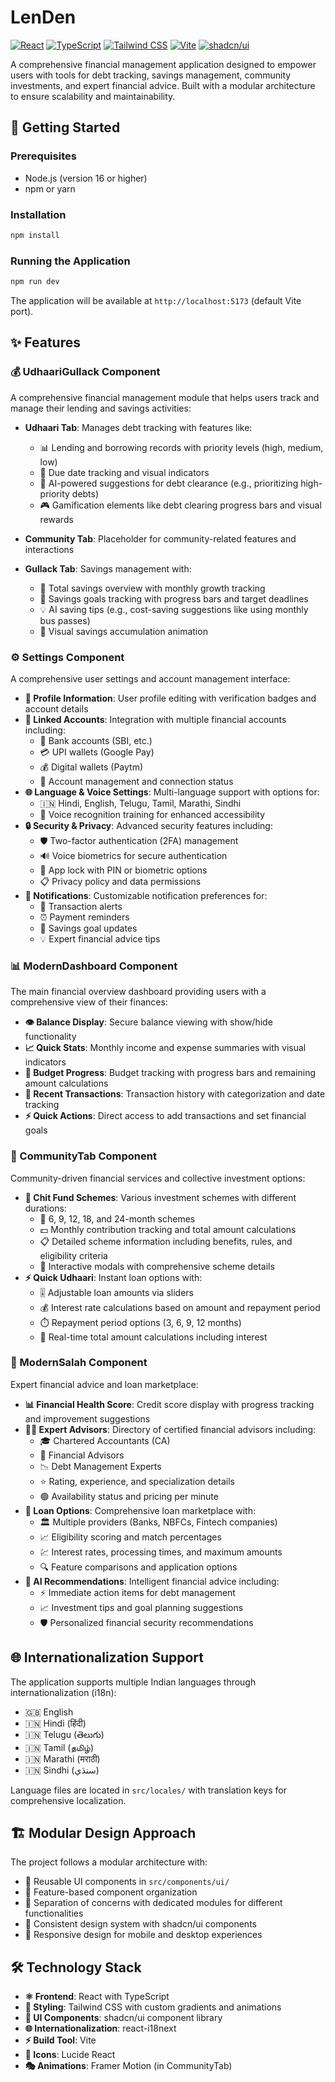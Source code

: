  # LenDen

[![React](https://img.shields.io/badge/React-61DAFB?style=for-the-badge&logo=react&logoColor=white)](https://reactjs.org/)
[![TypeScript](https://img.shields.io/badge/TypeScript-007ACC?style=for-the-badge&logo=typescript&logoColor=white)](https://www.typescriptlang.org/)
[![Tailwind CSS](https://img.shields.io/badge/Tailwind_CSS-38B2AC?style=for-the-badge&logo=tailwind-css&logoColor=white)](https://tailwindcss.com/)
[![Vite](https://img.shields.io/badge/Vite-646CFF?style=for-the-badge&logo=vite&logoColor=white)](https://vitejs.dev/)
[![shadcn/ui](https://img.shields.io/badge/shadcn%2Fui-000000?style=for-the-badge&logo=shadcn&logoColor=white)](https://ui.shadcn.com/)

A comprehensive financial management application designed to empower users with tools for debt tracking, savings management, community investments, and expert financial advice. Built with a modular architecture to ensure scalability and maintainability.

## 🚀 Getting Started

### Prerequisites
- Node.js (version 16 or higher)
- npm or yarn

### Installation
```bash
npm install
```

### Running the Application
```bash
npm run dev
```

The application will be available at `http://localhost:5173` (default Vite port).

## ✨ Features

### 💰 UdhaariGullack Component
A comprehensive financial management module that helps users track and manage their lending and savings activities:

- **Udhaari Tab**: Manages debt tracking with features like:
  - 📊 Lending and borrowing records with priority levels (high, medium, low)
  - 📅 Due date tracking and visual indicators
  - 🤖 AI-powered suggestions for debt clearance (e.g., prioritizing high-priority debts)
  - 🎮 Gamification elements like debt clearing progress bars and visual rewards

- **Community Tab**: Placeholder for community-related features and interactions

- **Gullack Tab**: Savings management with:
  - 💸 Total savings overview with monthly growth tracking
  - 🎯 Savings goals tracking with progress bars and target deadlines
  - 💡 AI saving tips (e.g., cost-saving suggestions like using monthly bus passes)
  - 🐷 Visual savings accumulation animation

### ⚙️ Settings Component
A comprehensive user settings and account management interface:

- **👤 Profile Information**: User profile editing with verification badges and account details
- **🔗 Linked Accounts**: Integration with multiple financial accounts including:
  - 🏦 Bank accounts (SBI, etc.)
  - 💳 UPI wallets (Google Pay)
  - 💰 Digital wallets (Paytm)
  - 🔄 Account management and connection status
- **🌐 Language & Voice Settings**: Multi-language support with options for:
  - 🇮🇳 Hindi, English, Telugu, Tamil, Marathi, Sindhi
  - 🎤 Voice recognition training for enhanced accessibility
- **🔒 Security & Privacy**: Advanced security features including:
  - 🛡️ Two-factor authentication (2FA) management
  - 🔊 Voice biometrics for secure authentication
  - 📱 App lock with PIN or biometric options
  - 📋 Privacy policy and data permissions
- **🔔 Notifications**: Customizable notification preferences for:
  - 💸 Transaction alerts
  - ⏰ Payment reminders
  - 🎯 Savings goal updates
  - 💡 Expert financial advice tips

### 📊 ModernDashboard Component
The main financial overview dashboard providing users with a comprehensive view of their finances:

- **👁️ Balance Display**: Secure balance viewing with show/hide functionality
- **📈 Quick Stats**: Monthly income and expense summaries with visual indicators
- **🎯 Budget Progress**: Budget tracking with progress bars and remaining amount calculations
- **📝 Recent Transactions**: Transaction history with categorization and date tracking
- **⚡ Quick Actions**: Direct access to add transactions and set financial goals

### 👥 CommunityTab Component
Community-driven financial services and collective investment options:

- **🤝 Chit Fund Schemes**: Various investment schemes with different durations:
  - 📅 6, 9, 12, 18, and 24-month schemes
  - 💵 Monthly contribution tracking and total amount calculations
  - 📋 Detailed scheme information including benefits, rules, and eligibility criteria
  - 📖 Interactive modals with comprehensive scheme details
- **⚡ Quick Udhaari**: Instant loan options with:
  - 🎚️ Adjustable loan amounts via sliders
  - 💰 Interest rate calculations based on amount and repayment period
  - ⏱️ Repayment period options (3, 6, 9, 12 months)
  - 🧮 Real-time total amount calculations including interest

### 🧠 ModernSalah Component
Expert financial advice and loan marketplace:

- **📊 Financial Health Score**: Credit score display with progress tracking and improvement suggestions
- **👨‍💼 Expert Advisors**: Directory of certified financial advisors including:
  - 🎓 Chartered Accountants (CA)
  - 💼 Financial Advisors
  - 📉 Debt Management Experts
  - ⭐ Rating, experience, and specialization details
  - 🟢 Availability status and pricing per minute
- **🏦 Loan Options**: Comprehensive loan marketplace with:
  - 🏛️ Multiple providers (Banks, NBFCs, Fintech companies)
  - 📈 Eligibility scoring and match percentages
  - 💹 Interest rates, processing times, and maximum amounts
  - 🔍 Feature comparisons and application options
- **🤖 AI Recommendations**: Intelligent financial advice including:
  - ⚡ Immediate action items for debt management
  - 📈 Investment tips and goal planning suggestions
  - 🛡️ Personalized financial security recommendations

## 🌐 Internationalization Support
The application supports multiple Indian languages through internationalization (i18n):
- 🇬🇧 English
- 🇮🇳 Hindi (हिंदी)
- 🇮🇳 Telugu (తెలుగు)
- 🇮🇳 Tamil (தமிழ்)
- 🇮🇳 Marathi (मराठी)
- 🇮🇳 Sindhi (سنڌي)

Language files are located in `src/locales/` with translation keys for comprehensive localization.

## 🏗️ Modular Design Approach
The project follows a modular architecture with:
- 🧩 Reusable UI components in `src/components/ui/`
- 📁 Feature-based component organization
- 🔧 Separation of concerns with dedicated modules for different functionalities
- 🎨 Consistent design system with shadcn/ui components
- 📱 Responsive design for mobile and desktop experiences

## 🛠️ Technology Stack
- **⚛️ Frontend**: React with TypeScript
- **🎨 Styling**: Tailwind CSS with custom gradients and animations
- **🧩 UI Components**: shadcn/ui component library
- **🌐 Internationalization**: react-i18next
- **⚡ Build Tool**: Vite
- **🎯 Icons**: Lucide React
- **🎭 Animations**: Framer Motion (in CommunityTab)
  

